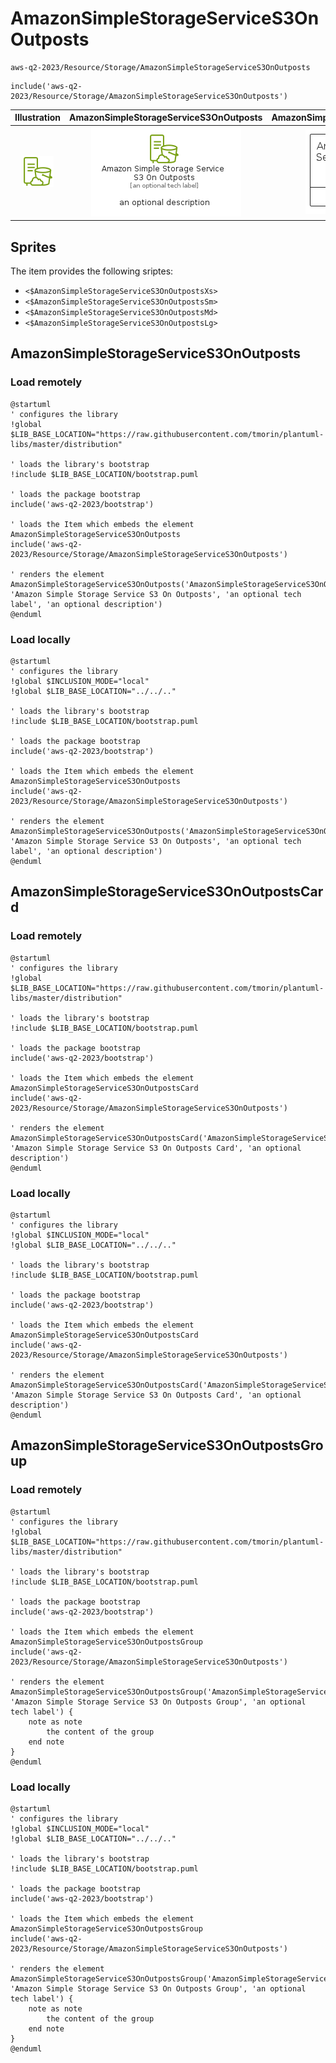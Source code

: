 # AmazonSimpleStorageServiceS3OnOutposts


```text
aws-q2-2023/Resource/Storage/AmazonSimpleStorageServiceS3OnOutposts
```

```text
include('aws-q2-2023/Resource/Storage/AmazonSimpleStorageServiceS3OnOutposts')
```



| Illustration | AmazonSimpleStorageServiceS3OnOutposts | AmazonSimpleStorageServiceS3OnOutpostsCard | AmazonSimpleStorageServiceS3OnOutpostsGroup |
| :---: | :---: | :---: | :---: |
| ![illustration for Illustration](../../../aws-q2-2023/Resource/Storage/AmazonSimpleStorageServiceS3OnOutposts.png) | ![illustration for AmazonSimpleStorageServiceS3OnOutposts](../../../aws-q2-2023/Resource/Storage/AmazonSimpleStorageServiceS3OnOutposts.Local.png) | ![illustration for AmazonSimpleStorageServiceS3OnOutpostsCard](../../../aws-q2-2023/Resource/Storage/AmazonSimpleStorageServiceS3OnOutpostsCard.Local.png) | ![illustration for AmazonSimpleStorageServiceS3OnOutpostsGroup](../../../aws-q2-2023/Resource/Storage/AmazonSimpleStorageServiceS3OnOutpostsGroup.Local.png) |



## Sprites
The item provides the following sriptes:

- `<$AmazonSimpleStorageServiceS3OnOutpostsXs>`
- `<$AmazonSimpleStorageServiceS3OnOutpostsSm>`
- `<$AmazonSimpleStorageServiceS3OnOutpostsMd>`
- `<$AmazonSimpleStorageServiceS3OnOutpostsLg>`





## AmazonSimpleStorageServiceS3OnOutposts

### Load remotely
```plantuml
@startuml
' configures the library
!global $LIB_BASE_LOCATION="https://raw.githubusercontent.com/tmorin/plantuml-libs/master/distribution"

' loads the library's bootstrap
!include $LIB_BASE_LOCATION/bootstrap.puml

' loads the package bootstrap
include('aws-q2-2023/bootstrap')

' loads the Item which embeds the element AmazonSimpleStorageServiceS3OnOutposts
include('aws-q2-2023/Resource/Storage/AmazonSimpleStorageServiceS3OnOutposts')

' renders the element
AmazonSimpleStorageServiceS3OnOutposts('AmazonSimpleStorageServiceS3OnOutposts', 'Amazon Simple Storage Service S3 On Outposts', 'an optional tech label', 'an optional description')
@enduml
```

### Load locally
```plantuml
@startuml
' configures the library
!global $INCLUSION_MODE="local"
!global $LIB_BASE_LOCATION="../../.."

' loads the library's bootstrap
!include $LIB_BASE_LOCATION/bootstrap.puml

' loads the package bootstrap
include('aws-q2-2023/bootstrap')

' loads the Item which embeds the element AmazonSimpleStorageServiceS3OnOutposts
include('aws-q2-2023/Resource/Storage/AmazonSimpleStorageServiceS3OnOutposts')

' renders the element
AmazonSimpleStorageServiceS3OnOutposts('AmazonSimpleStorageServiceS3OnOutposts', 'Amazon Simple Storage Service S3 On Outposts', 'an optional tech label', 'an optional description')
@enduml
```

## AmazonSimpleStorageServiceS3OnOutpostsCard

### Load remotely
```plantuml
@startuml
' configures the library
!global $LIB_BASE_LOCATION="https://raw.githubusercontent.com/tmorin/plantuml-libs/master/distribution"

' loads the library's bootstrap
!include $LIB_BASE_LOCATION/bootstrap.puml

' loads the package bootstrap
include('aws-q2-2023/bootstrap')

' loads the Item which embeds the element AmazonSimpleStorageServiceS3OnOutpostsCard
include('aws-q2-2023/Resource/Storage/AmazonSimpleStorageServiceS3OnOutposts')

' renders the element
AmazonSimpleStorageServiceS3OnOutpostsCard('AmazonSimpleStorageServiceS3OnOutpostsCard', 'Amazon Simple Storage Service S3 On Outposts Card', 'an optional description')
@enduml
```

### Load locally
```plantuml
@startuml
' configures the library
!global $INCLUSION_MODE="local"
!global $LIB_BASE_LOCATION="../../.."

' loads the library's bootstrap
!include $LIB_BASE_LOCATION/bootstrap.puml

' loads the package bootstrap
include('aws-q2-2023/bootstrap')

' loads the Item which embeds the element AmazonSimpleStorageServiceS3OnOutpostsCard
include('aws-q2-2023/Resource/Storage/AmazonSimpleStorageServiceS3OnOutposts')

' renders the element
AmazonSimpleStorageServiceS3OnOutpostsCard('AmazonSimpleStorageServiceS3OnOutpostsCard', 'Amazon Simple Storage Service S3 On Outposts Card', 'an optional description')
@enduml
```

## AmazonSimpleStorageServiceS3OnOutpostsGroup

### Load remotely
```plantuml
@startuml
' configures the library
!global $LIB_BASE_LOCATION="https://raw.githubusercontent.com/tmorin/plantuml-libs/master/distribution"

' loads the library's bootstrap
!include $LIB_BASE_LOCATION/bootstrap.puml

' loads the package bootstrap
include('aws-q2-2023/bootstrap')

' loads the Item which embeds the element AmazonSimpleStorageServiceS3OnOutpostsGroup
include('aws-q2-2023/Resource/Storage/AmazonSimpleStorageServiceS3OnOutposts')

' renders the element
AmazonSimpleStorageServiceS3OnOutpostsGroup('AmazonSimpleStorageServiceS3OnOutpostsGroup', 'Amazon Simple Storage Service S3 On Outposts Group', 'an optional tech label') {
    note as note
        the content of the group
    end note
}
@enduml
```

### Load locally
```plantuml
@startuml
' configures the library
!global $INCLUSION_MODE="local"
!global $LIB_BASE_LOCATION="../../.."

' loads the library's bootstrap
!include $LIB_BASE_LOCATION/bootstrap.puml

' loads the package bootstrap
include('aws-q2-2023/bootstrap')

' loads the Item which embeds the element AmazonSimpleStorageServiceS3OnOutpostsGroup
include('aws-q2-2023/Resource/Storage/AmazonSimpleStorageServiceS3OnOutposts')

' renders the element
AmazonSimpleStorageServiceS3OnOutpostsGroup('AmazonSimpleStorageServiceS3OnOutpostsGroup', 'Amazon Simple Storage Service S3 On Outposts Group', 'an optional tech label') {
    note as note
        the content of the group
    end note
}
@enduml
```

